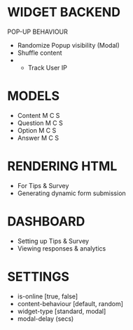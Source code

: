 # WIDGET BACKEND

POP-UP BEHAVIOUR
- Randomize Popup visibility (Modal)
- Shuffle content 
- - Track User IP

# MODELS
- Content M C S
- Question M C S
- Option M C S
- Answer M C S

# RENDERING HTML 
- For Tips & Survey
- Generating dynamic form submission

# DASHBOARD
- Setting up Tips & Survey
- Viewing responses & analytics

# SETTINGS
- is-online [true, false]
- content-behaviour [default, random]
- widget-type [standard, modal]
- modal-delay (secs)